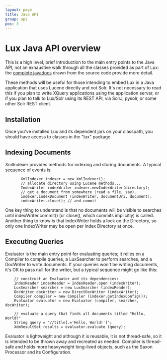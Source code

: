 ```yaml
---
layout: page
title: Java API
group: api
pos: 3
---
```

# Lux Java API overview #

This is a high level, brief introduction to the main entry points to the
Java API, not an exhaustive walk through all the classes provided as part
of Lux: the [complete javadocs](apidocs/) drawn from the source code
provide more detail.

These methods will be useful for those intending to embed Lux in a Java
application that uses Lucene directly and not Solr.  It's not necessary to
read this if you plan to write XQuery applications using the application
server, or if you plan to talk to Lux/Solr using its REST API, via SolrJ,
pysolr, or some other Solr REST client.

## Installation ##

Once you've installed Lux and its dependent jars on your classpath, you
should have access to classes in the "lux" package.  

## Indexing Documents ##

XmlIndexer provides methods for indexing and storing documents.  A typical
sequence of events is:

           XmlIndexer indexer = new XmlIndexer();
           // allocate directory using Lucene methods...
           IndexWriter indexWriter indexer.newIndexWriter(directory);
           // get a document from somewhere (read a file, say).
           indexer.indexDocument (indexWriter, documentUri, document);
           indexWriter.close(); // and commit

One key thing to understand is that no documents will be visible to
searches until indexWriter.commit() (or close(), which commits implicitly)
is called.  Another thing to know is that IndexWriter holds a lock on the
Directory, so only one IndexWriter may be open per index Directory at once.

## Executing Queries ##

Evaluator is the main entry point for evaluating queries; it relies on a
Compiler to compile queries, a LuxSearcher to perform searches, and a
DocWriter to write documents.  If your queries won't be writing documents,
it's OK to pass null for the writer, but a typical sequence might go like
this:

        // construct an Evaluator and its dependencies:
        IndexReader indexReader = IndexReader.open (indexWriter);
        LuxSearcher searcher = new LuxSearcher (indexReader);
        DocWriter docWriter = new DirectDocWriter (indexWriter);
        Compiler compiler = new Compiler (indexer.getIndexConfig());
        Evaluator evaluator = new Evaluator (compiler, searcher, docWriter);

        // evaluate a query that finds all documents titled "Hello, World!"
        String query = "//title[.='Hello, World!']";
        XdmResultSet results = evaluator.evaluate (query);

Evaluator is lightweight and although it is reusable, it is not
thread-safe, so it is intended to be thrown away and recreated as needed.
Compiler is thread-safe and holds more heavyweight long-lived objects, such
as the Saxon Processor and its Configuration.

